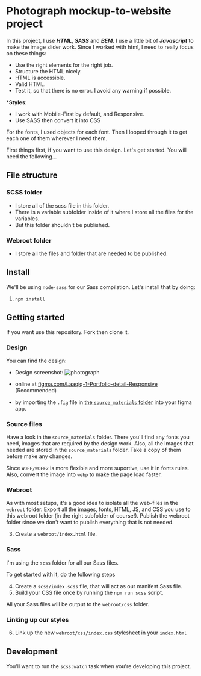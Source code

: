 # Photograph mockup-to-website project

In this project, I use ***HTML***, ***SASS*** and ***BEM***. I use a little bit of ***Javascript*** to make the image slider work. Since I worked with html, I need to really focus on these things: 

  - Use the right elements for the right job.
  - Structure the HTML nicely.
  - HTML is accessible.
  - Valid HTML.
  - Test it, so that there is no error. I avoid any warning if possible.

  ***Styles**:
  - I work with Mobile-First by default, and Responsive.
  - Use SASS then convert it into CSS

For the fonts, I used objects for each font. Then I looped through it to get each one of them wherever I need them.

First things first, if you want to use this design. Let's get started. You will need the following…

## File structure

### SCSS folder
- I store all of the scss file in this folder. 
- There is a variable subfolder inside of it where I store all the files for the variables.
- But this folder shouldn't be published.

### Webroot folder
- I store all the files and folder that are needed to be published.

## Install

We'll be using `node-sass` for our Sass compilation. Let's install that by doing:

1. `npm install`

## Getting started

If you want use this repository. Fork then clone it.

### Design

You can find the design:

- Design screenshot:
![photograph](https://iili.io/KoEJbn.png)

- online at [figma.com/Laaqiq-1-Portfolio-detail-Responsive](https://www.figma.com/file/VgF87mULloYb7HZ1EMCRzU/Laaqiq-1-Portfolio-detail-Responsive?node-id=0%3A1) (Recommended)
- by importing the `.fig` file in [the `source_materials` folder](./source_materials/) into your figma app.

### Source files

Have a look in the `source_materials` folder. There you'll find any fonts you need, images that are required by the design work.
Also, all the images that needed are stored in the `source_materials` folder. Take a copy of them before make any changes.

Since `WOFF/WOFF2` is more flexible and more suportive, use it in fonts rules. 
Also, convert the image into `webp` to make the page load faster.

### Webroot

As with most setups, it's a good idea to isolate all the web-files in the `webroot` folder.
Export all the images, fonts, HTML, JS, and CSS you use to this webroot folder (in the right subfolder of course!). Publish the webroot folder since we don't want to publish everything that is not needed.

3. Create a `webroot/index.html` file.

### Sass

I'm using the `scss` folder for all our Sass files.

To get started with it, do the following steps

4. Create a `scss/index.scss` file, that will act as our manifest Sass file.
5. Build your CSS file once by running the `npm run scss` script.

All your Sass files will be output to the `webroot/css` folder.

### Linking up our styles

6. Link up the new `webroot/css/index.css` stylesheet in your `index.html`

## Development

You'll want to run the `scss:watch` task when you're developing this project.